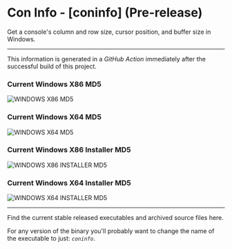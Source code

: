 # Con Info - [coninfo] (Pre-release)

Get a console's column and row size, cursor position, and buffer size in Windows.

---

This information is generated in a *GitHub Action* immediately after the successful build of this project.

### Current Windows X86 MD5

![WINDOWS X86 MD5](https://img.shields.io/endpoint?url=https://raw.githubusercontent.com/Lateralus138/coninfo_windows/master/docs/json/coninfo_x86_md5.json)

### Current Windows X64 MD5

![WINDOWS X64 MD5](https://img.shields.io/endpoint?url=https://raw.githubusercontent.com/Lateralus138/coninfo_windows/master/docs/json/coninfo_x64_md5.json)

### Current Windows X86 Installer MD5

![WINDOWS X86 INSTALLER MD5](https://img.shields.io/endpoint?url=https://raw.githubusercontent.com/Lateralus138/coninfo_windows/master/docs/json/coninfo_x86_installer_md5.json)

### Current Windows X64 Installer MD5

![WINDOWS X64 INSTALLER MD5](https://img.shields.io/endpoint?url=https://raw.githubusercontent.com/Lateralus138/coninfo_windows/master/docs/json/coninfo_x64_installer_md5.json)

---

Find the current stable released executables and archived source files here.

For any version of the binary you&#39;ll probably want to change the name of the executable to just&#58; *`coninfo`*&#46;